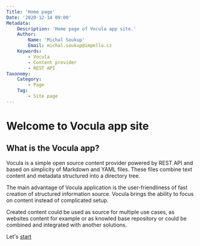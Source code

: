 ```yaml
---
Title: 'Home page'
Date: '2020-12-14 09:00'
Metadata:
    Description: 'Home page of Vocula app site.'
    Author:
        Name: 'Michal Soukup'
        Email: michal.soukup@impello.cz
    Keywords:
        - Vocula
        - Content provider
        - REST API
Taxonomy:
    Category:
        - Page
    Tag:
        - Site page
---
```

# Welcome to Vocula app site

## What is the Vocula app?

Vocula is a simple open source content provider powered by REST API and based on simplicity of Markdown and YAML files. These files combine text content and metadata structured into a directory tree.

The main advantage of Vocula application is the user-friendliness of fast creation of structured information source. Vocula brings the ability to focus on content instead of complicated setup.

Created content could be used as source for multiple use cases, as websites content for example or as knowled base repository or could be combined and integrated with another solutions.

Let's [start](/start/)
